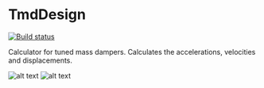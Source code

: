 # TmdDesign

[![Build status](https://dev.azure.com/michalzeg/GitHub/_apis/build/status/TmdDesign)](https://dev.azure.com/michalzeg/GitHub/_build/latest?definitionId=12)

Calculator for tuned mass dampers. Calculates the accelerations, velocities and displacements.

![alt text](https://user-images.githubusercontent.com/16364170/30773617-5d58fb14-a074-11e7-899a-530e5246144e.png)
![alt text](https://user-images.githubusercontent.com/16364170/30773620-68c33424-a074-11e7-99a3-88e1fd205942.png)
